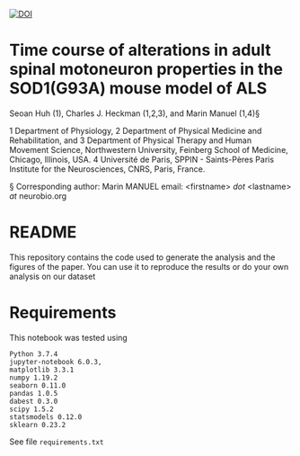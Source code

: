 [![DOI](https://zenodo.org/badge/DOI/10.5281/zenodo.3831946.svg)](https://doi.org/10.5281/zenodo.3831946)

# Time course of alterations in adult spinal motoneuron properties in the SOD1(G93A) mouse model of ALS
Seoan Huh (1), Charles J. Heckman (1,2,3), and Marin Manuel (1,4)§

1 Department of Physiology, 2 Department of Physical Medicine and Rehabilitation, and 3 Department of Physical Therapy and Human Movement Science, Northwestern University, Feinberg School of Medicine, Chicago, Illinois, USA. 4 Université de Paris, SPPIN - Saints-Pères Paris Institute for the Neurosciences, CNRS, Paris, France.

§ Corresponding author: Marin MANUEL email: \<firstname\> _dot_ \<lastname\> _at_ neurobio.org

# README
This repository contains the code used to generate the analysis and the figures of the paper. You can use it to reproduce the results or do your own analysis on our dataset

# Requirements
This notebook was tested using 

    Python 3.7.4
    jupyter-notebook 6.0.3,
    matplotlib 3.3.1
    numpy 1.19.2
    seaborn 0.11.0
    pandas 1.0.5
    dabest 0.3.0
    scipy 1.5.2
    statsmodels 0.12.0
    sklearn 0.23.2
    
See file `requirements.txt`
